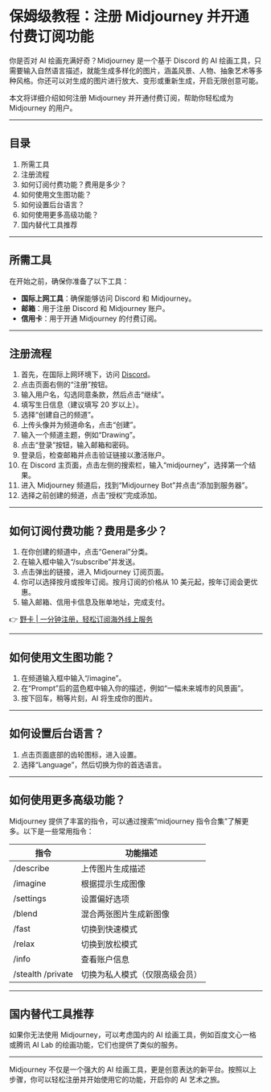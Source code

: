 # 保姆级教程：注册 Midjourney 并开通付费订阅功能

你是否对 AI 绘画充满好奇？Midjourney 是一个基于 Discord 的 AI 绘画工具，只需要输入自然语言描述，就能生成多样化的图片，涵盖风景、人物、抽象艺术等多种风格。你还可以对生成的图片进行放大、变形或重新生成，开启无限创意可能。

本文将详细介绍如何注册 Midjourney 并开通付费订阅，帮助你轻松成为 Midjourney 的用户。

---

## 目录

1. 所需工具
2. 注册流程
3. 如何订阅付费功能？费用是多少？
4. 如何使用文生图功能？
5. 如何设置后台语言？
6. 如何使用更多高级功能？
7. 国内替代工具推荐

---

## 所需工具

在开始之前，确保你准备了以下工具：

- **国际上网工具**：确保能够访问 Discord 和 Midjourney。
- **邮箱**：用于注册 Discord 和 Midjourney 账户。
- **信用卡**：用于开通 Midjourney 的付费订阅。

---

## 注册流程

1. 首先，在国际上网环境下，访问 [Discord](https://discord.com/)。
2. 点击页面右侧的“注册”按钮。
3. 输入用户名，勾选同意条款，然后点击“继续”。
4. 填写生日信息（建议填写 20 岁以上）。
5. 选择“创建自己的频道”。
6. 上传头像并为频道命名，点击“创建”。
7. 输入一个频道主题，例如“Drawing”。
8. 点击“登录”按钮，输入邮箱和密码。
9. 登录后，检查邮箱并点击验证链接以激活账户。
10. 在 Discord 主页面，点击左侧的搜索栏，输入“midjourney”，选择第一个结果。
11. 进入 Midjourney 频道后，找到“Midjourney Bot”并点击“添加到服务器”。
12. 选择之前创建的频道，点击“授权”完成添加。

---

## 如何订阅付费功能？费用是多少？

1. 在你创建的频道中，点击“General”分类。
2. 在输入框中输入“/subscribe”并发送。
3. 点击弹出的链接，进入 Midjourney 订阅页面。
4. 你可以选择按月或按年订阅。按月订阅的价格从 10 美元起，按年订阅会更优惠。
5. 输入邮箱、信用卡信息及账单地址，完成支付。

👉 [野卡 | 一分钟注册，轻松订阅海外线上服务](https://bbtdd.com/yeka)

---

## 如何使用文生图功能？

1. 在频道输入框中输入“/imagine”。
2. 在“Prompt”后的蓝色框中输入你的描述，例如“一幅未来城市的风景画”。
3. 按下回车，稍等片刻，AI 将生成你的图片。

---

## 如何设置后台语言？

1. 点击页面底部的齿轮图标，进入设置。
2. 选择“Language”，然后切换为你的首选语言。

---

## 如何使用更多高级功能？

Midjourney 提供了丰富的指令，可以通过搜索“midjourney 指令合集”了解更多。以下是一些常用指令：

| 指令              | 功能描述                                      |
|-------------------|---------------------------------------------|
| /describe         | 上传图片生成描述                              |
| /imagine          | 根据提示生成图像                              |
| /settings         | 设置偏好选项                                  |
| /blend            | 混合两张图片生成新图像                        |
| /fast             | 切换到快速模式                               |
| /relax            | 切换到放松模式                               |
| /info             | 查看账户信息                                  |
| /stealth /private | 切换为私人模式（仅限高级会员）                |

---

## 国内替代工具推荐

如果你无法使用 Midjourney，可以考虑国内的 AI 绘画工具，例如百度文心一格或腾讯 AI Lab 的绘画功能，它们也提供了类似的服务。

---

Midjourney 不仅是一个强大的 AI 绘画工具，更是创意表达的新平台。按照以上步骤，你可以轻松注册并开始使用它的功能，开启你的 AI 艺术之旅。